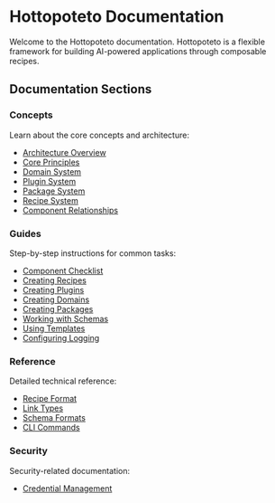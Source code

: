 # Hottopoteto Documentation

Welcome to the Hottopoteto documentation. Hottopoteto is a flexible framework for building AI-powered applications through composable recipes.

## Documentation Sections

### Concepts

Learn about the core concepts and architecture:

- [Architecture Overview](concepts/architecture.md)
- [Core Principles](concepts/principles.md)
- [Domain System](concepts/domains.md)
- [Plugin System](concepts/plugins.md)
- [Package System](concepts/packages.md)
- [Recipe System](concepts/recipes.md)
- [Component Relationships](concepts/components.md)

### Guides

Step-by-step instructions for common tasks:

- [Component Checklist](guides/component-checklist.md)
- [Creating Recipes](guides/creating-recipes.md)
- [Creating Plugins](guides/creating-plugins.md)
- [Creating Domains](guides/creating-domains.md)
- [Creating Packages](guides/creating-packages.md)
- [Working with Schemas](guides/using-schemae.md)
- [Using Templates](guides/using-templates.md)
- [Configuring Logging](guides/configuring-logging.md)

### Reference

Detailed technical reference:

- [Recipe Format](reference/recipe-format.md)
- [Link Types](reference/link-types.md)
- [Schema Formats](reference/schema-formats.md)
- [CLI Commands](reference/cli-commands.md)

### Security

Security-related documentation:

- [Credential Management](security/credentials.md)
